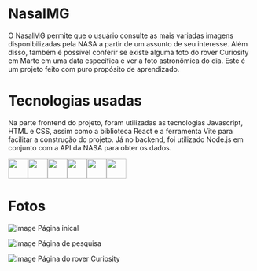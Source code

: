 # NasaIMG

  O NasaIMG permite que o usuário consulte as mais variadas imagens disponibilizadas pela NASA a partir de um assunto de seu interesse. Além disso, também é possível conferir se existe alguma foto do rover Curiosity em Marte em uma data específica e ver a foto astronômica do dia. Este é um projeto feito com puro propósito de aprendizado.

# Tecnologias usadas

  Na parte frontend do projeto, foram utilizadas as tecnologias Javascript, HTML e CSS, assim como a biblioteca React e a ferramenta Vite para facilitar a construção do projeto. Já no backend, foi utilizado Node.js em conjunto com a API da NASA para obter os dados.

<img src="https://cdn.jsdelivr.net/gh/devicons/devicon@latest/icons/javascript/javascript-original.svg" width="40" height="40"/><img src="https://cdn.jsdelivr.net/gh/devicons/devicon@latest/icons/html5/html5-original.svg" width="40" height="40"/><img src="https://cdn.jsdelivr.net/gh/devicons/devicon@latest/icons/css3/css3-original.svg" width="40" height="40"/><img src="https://cdn.jsdelivr.net/gh/devicons/devicon@latest/icons/react/react-original-wordmark.svg" width="40" height="40"/><img src="https://cdn.jsdelivr.net/gh/devicons/devicon@latest/icons/vitejs/vitejs-original.svg" width="40" height="40"/><img src="https://cdn.jsdelivr.net/gh/devicons/devicon@latest/icons/nodejs/nodejs-original-wordmark.svg" width="40" height="40"/>
          
          

# Fotos

![image](https://github.com/Guirou0/NasaIMG---Frontend/assets/139828314/feb4bce7-7d5b-4d47-9701-9649805887d3)
Página inical

![image](https://github.com/Guirou0/NasaIMG---Frontend/assets/139828314/e4c64ee0-5853-42a0-854f-e50bbabe401d)
Página de pesquisa

![image](https://github.com/Guirou0/NasaIMG---Frontend/assets/139828314/6216f433-2864-4282-a6f7-9bcdf814e337)
Página do rover Curiosity






